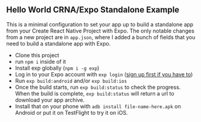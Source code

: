 ## Hello World CRNA/Expo Standalone Example

This is a minimal configuration to set your app up to build a standalone
app from your Create React Native Project with Expo. The only notable
changes from a new project are in `app.json`, where I added a bunch of
fields that you need to build a standalone app with Expo.

- Clone this project
- run `npm i` inside of it
- Install exp globally (`npm i -g exp`)
- Log in to your Expo account with `exp login` ([sign up first if you have to](https://expo.io/signup))
- Run `exp build:android` and/or `exp build:ios`
- Once the build starts, run `exp build:status` to check the progress.  When the build is complete, `exp build:status` will return a url to download your app archive.
- Install that on your phone with `adb install file-name-here.apk` on Android or put it on TestFlight to try it on iOS.
